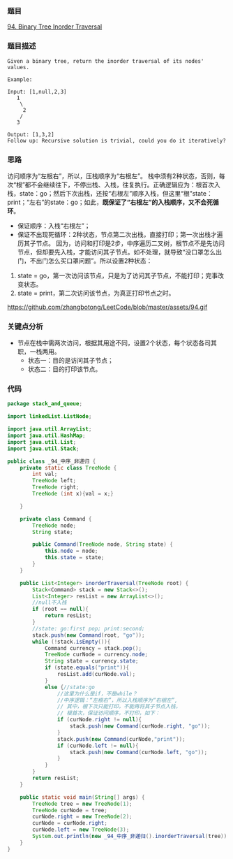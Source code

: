 ### 题目
[94. Binary Tree Inorder Traversal](https://leetcode.com/problems/binary-tree-inorder-traversal/)

### 题目描述
```
Given a binary tree, return the inorder traversal of its nodes' values.

Example:

Input: [1,null,2,3]
   1
    \
     2
    /
   3

Output: [1,3,2]
Follow up: Recursive solution is trivial, could you do it iteratively?
```

### 思路
访问顺序为“左根右”，所以，压栈顺序为“右根左”。
栈中须有2种状态，否则，每次“根”都不会继续往下，不停出栈、入栈，往复执行。正确逻辑应为：根首次入栈，state：go；然后下次出栈，还按“右根左”顺序入栈，但这里“根”state：print；“左右”的state：go；如此，**既保证了“右根左”的入栈顺序，又不会死循环**。
* 保证顺序：入栈“右根左”；
* 保证不出现死循环：2种状态，节点第二次出栈，直接打印；第一次出栈才遍历其子节点。
因为，访问和打印是2步，中序遍历二叉树，根节点不是先访问节点，但却要先入栈，才能访问其子节点。如不处理，就导致“没口罩怎么出门，不出门怎么买口罩问题”。所以设置2种状态：
1. state = go，第一次访问该节点，只是为了访问其子节点，不能打印；完事改变状态。
2. state = print，第二次访问该节点，为真正打印节点之时。

https://github.com/zhangbotong/LeetCode/blob/master/assets/94.gif
### 关键点分析
* 节点在栈中需两次访问，根据其用途不同，设置2个状态，每个状态各司其职，一栈两用。
	* 状态一：目的是访问其子节点；
	* 状态二：目的打印该节点。

### 代码
```java
package stack_and_queue;

import linkedList.ListNode;

import java.util.ArrayList;
import java.util.HashMap;
import java.util.List;
import java.util.Stack;

public class _94_中序_非递归 {
    private static class TreeNode {
        int val;
        TreeNode left;
        TreeNode right;
        TreeNode (int x){val = x;}

    }

    private class Command {
        TreeNode node;
        String state;

        public Command(TreeNode node, String state) {
            this.node = node;
            this.state = state;
        }
    }

    public List<Integer> inorderTraversal(TreeNode root) {
        Stack<Command> stack = new Stack<>();
        List<Integer> resList = new ArrayList<>();
        //null不入栈
        if (root == null){
            return resList;
        }
        //state: go:first pop; print:second;
        stack.push(new Command(root, "go"));
        while (!stack.isEmpty()){
            Command currency = stack.pop();
            TreeNode curNode = currency.node;
            String state = currency.state;
            if (state.equals("print")){
                resList.add(curNode.val);
            }
            else {//state:go
                //这里为什么是if，不是while？
                //中序逻辑：“左根右”，所以入栈顺序为“右根左”,
                // 其中，根下次只能打印，不能再将其子节点入栈，
                // 根首次，保证访问顺序，不打印，如下：
                if (curNode.right != null){
                    stack.push(new Command(curNode.right, "go"));
                }
                stack.push(new Command(curNode,"print"));
                if (curNode.left != null){
                    stack.push(new Command(curNode.left, "go"));
                }
            }
        }
        return resList;
    }

    public static void main(String[] args) {
        TreeNode tree = new TreeNode(1);
        TreeNode curNode = tree;
        curNode.right = new TreeNode(2);
        curNode = curNode.right;
        curNode.left = new TreeNode(3);
        System.out.println(new _94_中序_非递归().inorderTraversal(tree));
    }
}
``` 